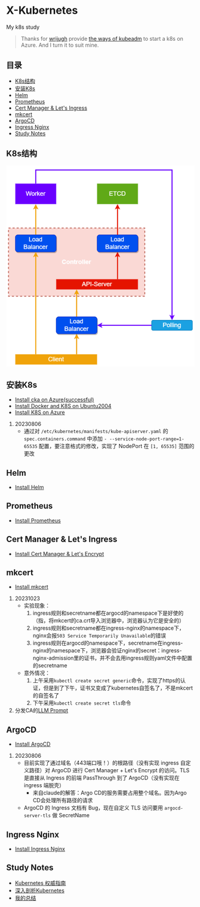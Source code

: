 # X-Kubernetes
My k8s study

> Thanks for [wrijugh](https://github.com/wrijugh) provide [the ways of kubeadm](https://github.com/wrijugh/cka-setup-guide) to start a k8s on Azure. And I turn it to suit mine.


## 目录
- [K8s结构](#)
- [安装K8s](#安装k8s)
- [Helm](#helm)
- [Prometheus](#prometheus)
- [Cert Manager & Let's Ingress](#cert-manager--lets-ingress)
- [mkcert](#mkcert)
- [ArgoCD](#argocd)
- [Ingress Nginx](#ingress-nginx)
- [Study Notes](#study-notes)


## K8s结构
![K8s结构](./Structure/k8s-base-structure.png)


## 安装K8s
- [Install cka on Azure(successful)](./CKASetupGuide/CKA-Setup-README.md)
- [Install Docker and K8S on Ubuntu2004](./InstallFailed/InstallDocker&K8SOnUbuntu2004.md)
- [Install K8S on Azure](./InstallFailed/InstallK8sOnAzure.md)

1. 20230806
   - 通过对 ```/etc/kubernetes/manifests/kube-apiserver.yaml``` 的 ```spec.containers.command``` 中添加 ```- --service-node-port-range=1-65535``` 配置，要注意格式的修改，实现了 NodePort 在 ```[1, 65535]``` 范围的更改


## Helm
- [Install Helm](./Helm/Helm-README.md)


## Prometheus
- [Install Prometheus](./Prometheus/Promethus-README.md)


## Cert Manager & Let's Ingress
- [Install Cert Manager & Let's Encrypt](./CertManager&LetsEncrypt/CertManager&LetsEncrypt-README.md)


## mkcert
- [Install mkcert](./mkcert/mkcert-README.md)
1. 20231023
   - 实验现象：
      1. ingress规则和secretname都在argocd的namespace下是好使的（指，将mkcert的ca.crt导入浏览器中，浏览器认为它是安全的）
      1. ingress规则和secretname都在ingress-nginx的namespace下，nginx会报```503 Service Temporarily Unavailable```的错误
      1. ingress规则在argocd的namespace下，secretname在ingress-nginx的namespace下，浏览器会验证nginx的secret：ingress-nginx-admission里的证书，并不会去用ingress规则yaml文件中配置的secretname
   - 意外情况：
      1. 上午采用```kubectl create secret generic```命令，实现了https的认证，但是到了下午，证书又变成了kubernetes自签名了，不是mkcert的自签名了
      1. 下午采用```kubectl create secret tls```命令
1. 分发CA的[LLM Prompt](./CA-prompt.txt)
   

## ArgoCD
- [Install ArgoCD](./ArgoCD/ArgoCD-README.md)

1. 20230806
   - 目前实现了通过域名（443端口哦！）的根路径（没有实现 ingress 自定义路径）对 ArgoCD 进行 Cert Manager + Let's Encrypt 的访问。TLS是直接从 Ingress 的前端 PassThrough 到了 ArgoCD（没有实现在 ingress 端脱壳）
      - 来自claude的解答：Argo CD的服务需要占用整个域名。因为Argo CD会处理所有路径的请求
   - ArgoCD 的 Ingress 文档有 Bug，现在自定义 TLS 访问要用 ```argocd-server-tls``` 做 SecretName


## Ingress Nginx
- [Install Ingress Nginx](./Ingress-Nginx/Ingress-Nginx-README.md)


## Study Notes
- [Kubernetes 权威指南](./Notes/KubernetesAuthoritativeGuideBookNotes/Q&A.md)
- [深入剖析Kubernetes](./Notes/DeepAnalysisKubernetesNotes/00%20Preview%20Section.md)
- [我的总结](./Notes/Kubernetes.pdf)
